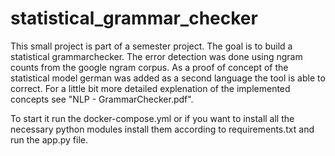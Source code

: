 # statistical_grammar_checker
This small project is part of a semester project. The goal is to build a statistical grammarchecker. 
The error detection was done using ngram counts from the google ngram corpus. As a proof of concept of the statistical model german was added as a second language the tool is able to correct. 
For a little bit more detailed explenation of the implemented concepts see "NLP - GrammarChecker.pdf".


To start it run the docker-compose.yml or if you want to install all the necessary python modules install them according to requirements.txt and run the app.py file.


